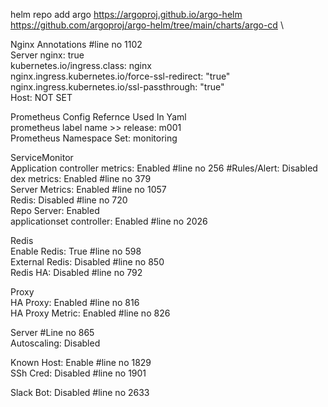 helm repo add argo https://argoproj.github.io/argo-helm \
https://github.com/argoproj/argo-helm/tree/main/charts/argo-cd \



Nginx Annotations 			       #line no 1102 \
Server nginx: true \
kubernetes.io/ingress.class: nginx \
nginx.ingress.kubernetes.io/force-ssl-redirect: "true" \
nginx.ingress.kubernetes.io/ssl-passthrough: "true" \
Host: NOT SET 

Prometheus Config Refernce Used In Yaml \
prometheus label name >> release: m001 \
Prometheus Namespace Set: monitoring 

ServiceMonitor \
Application controller metrics: Enabled 	#line no 256 	#Rules/Alert: Disabled \
dex metrics: Enabled 				#line no 379 \
Server Metrics: Enabled 			#line no 1057 \
Redis: Disabled 				#line no 720 \
Repo Server: Enabled \
applicationset controller: Enabled 		#line no 2026 

Redis \
Enable Redis: True 				#line no 598 \
External Redis: Disabled 			#line no 850 \
Redis HA: Disabled 				#line no 792 

Proxy \
HA Proxy: Enabled 				#line no 816 \
HA Proxy Metric: Enabled 			#line no 826 

Server 						#Line no 865 \
Autoscaling: Disabled 

Known Host: Enable				#line no 1829 \
SSh Cred: Disabled 				#line no 1901 

Slack Bot: Disabled 				#line no 2633 
